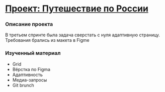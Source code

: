 # [Проект: Путешествие по России](https://dayaneris.github.io/russian-travel/index.html)

### Описание проекта

В третьем спринте была задача сверстать с нуля адаптивную страницу.
Требования брались из макета в Figme

### Изученный материал
* Grid
* Вёрстка по Figma
* Адаптивность
* Медиа-запросы
* Git brunch
